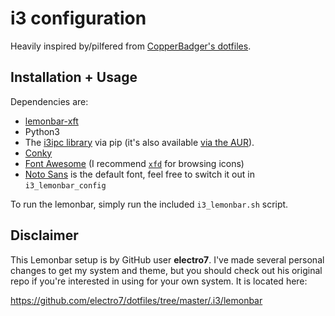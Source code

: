# i3 configuration

Heavily inspired by/pilfered from [CopperBadger's dotfiles](https://github.com/CopperBadger/dotfiles).


## Installation + Usage

Dependencies are:

* [lemonbar-xft](https://aur.archlinux.org/packages/lemonbar-xft-git/)
* Python3
* The [i3ipc library](https://pypi.python.org/pypi/i3ipc) via pip (it's also available [via the AUR](https://aur.archlinux.org/packages/i3ipc-python-git/)).
* [Conky](https://aur.archlinux.org/packages/conky-git/)
* [Font Awesome](https://aur.archlinux.org/packages/otf-font-awesome/) (I recommend [`xfd`](https://www.archlinux.org/packages/extra/x86_64/xorg-xfd/) for browsing icons)
* [Noto Sans](https://aur.archlinux.org/packages/ttf-noto/) is the default font, feel free to switch it out in `i3_lemonbar_config`


To run the lemonbar, simply run the included `i3_lemonbar.sh` script.


## Disclaimer

This Lemonbar setup is by GitHub user **electro7**. I've made several personal
changes to get my system and theme, but you should check out his original repo
if you're interested in using for your own system. It is located here:

https://github.com/electro7/dotfiles/tree/master/.i3/lemonbar
